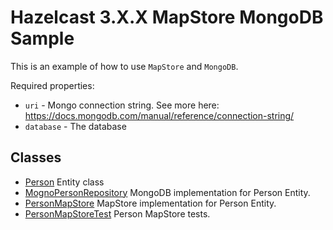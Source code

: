 # Hazelcast 3.X.X MapStore MongoDB Sample

This is an example of how to use `MapStore` and `MongoDB`.

Required properties:

- `uri` - Mongo connection string. See more here: https://docs.mongodb.com/manual/reference/connection-string/
- `database` - The database

## Classes

- [Person](src/main/java/sample/com/hazelcast/cloud/mapstore3/mongo/Person.java) Entity class
- [MognoPersonRepository](src/main/java/sample/com/hazelcast/cloud/mapstore3/mongo/MongoPersonRepository.java)
  MongoDB implementation for Person Entity.
- [PersonMapStore](src/main/java/sample/com/hazelcast/cloud/mapstore3/mongo/MongoPersonMapStore.java) MapStore
  implementation for Person Entity.
- [PersonMapStoreTest](src/test/java/sample/com/hazelcast/cloud/mapstore3/mongo/MongoPersonMapStoreTest.java)
  Person MapStore tests.

